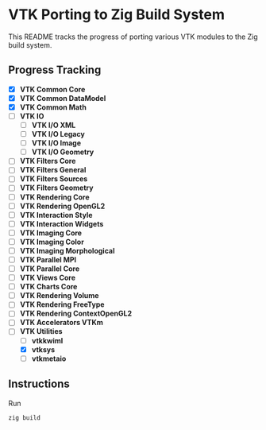 # VTK Porting to Zig Build System

This README tracks the progress of porting various VTK modules to the Zig build system.

## Progress Tracking

- [x] **VTK Common Core**  
- [x] **VTK Common DataModel**
- [x] **VTK Common Math**
- [ ] **VTK IO**  
    - [ ] **VTK I/O XML**  
    - [ ] **VTK I/O Legacy**  
    - [ ] **VTK I/O Image**  
    - [ ] **VTK I/O Geometry**  
- [ ] **VTK Filters Core**  
- [ ] **VTK Filters General**  
- [ ] **VTK Filters Sources**  
- [ ] **VTK Filters Geometry**  
- [ ] **VTK Rendering Core**  
- [ ] **VTK Rendering OpenGL2**  
- [ ] **VTK Interaction Style**  
- [ ] **VTK Interaction Widgets**  
- [ ] **VTK Imaging Core**  
- [ ] **VTK Imaging Color**  
- [ ] **VTK Imaging Morphological**  
- [ ] **VTK Parallel MPI**  
- [ ] **VTK Parallel Core**  
- [ ] **VTK Views Core**  
- [ ] **VTK Charts Core**  
- [ ] **VTK Rendering Volume**  
- [ ] **VTK Rendering FreeType**  
- [ ] **VTK Rendering ContextOpenGL2**  
- [ ] **VTK Accelerators VTKm** 
- [ ] **VTK Utilities** 
    - [ ] **vtkkwiml**  
    - [x] **vtksys**  
    - [ ] **vtkmetaio**  

## Instructions

Run
```
zig build
```
